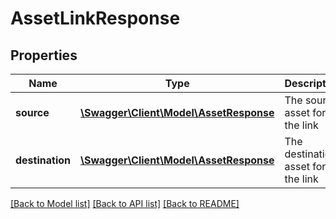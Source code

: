 # AssetLinkResponse

## Properties
Name | Type | Description | Notes
------------ | ------------- | ------------- | -------------
**source** | [**\Swagger\Client\Model\AssetResponse**](AssetResponse.md) | The source asset for the link | 
**destination** | [**\Swagger\Client\Model\AssetResponse**](AssetResponse.md) | The destination asset for the link | 

[[Back to Model list]](../README.md#documentation-for-models) [[Back to API list]](../README.md#documentation-for-api-endpoints) [[Back to README]](../README.md)


